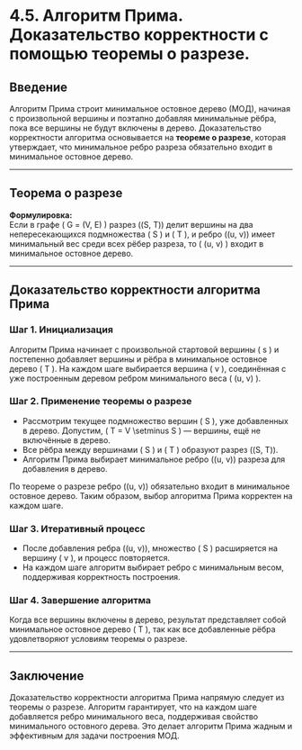 # 4.5. Алгоритм Прима. Доказательство корректности с помощью теоремы о разрезе.

## Введение

Алгоритм Прима строит минимальное остовное дерево (МОД), начиная с произвольной вершины и поэтапно добавляя минимальные рёбра, пока все вершины не будут включены в дерево. Доказательство корректности алгоритма основывается на **теореме о разрезе**, которая утверждает, что минимальное ребро разреза обязательно входит в минимальное остовное дерево.

---

## Теорема о разрезе

**Формулировка:**  
Если в графе \( G = (V, E) \) разрез \((S, T)\) делит вершины на два непересекающихся подмножества \( S \) и \( T \), и ребро \((u, v)\) имеет минимальный вес среди всех рёбер разреза, то \( (u, v) \) входит в минимальное остовное дерево.

---

## Доказательство корректности алгоритма Прима

### Шаг 1. Инициализация
Алгоритм Прима начинает с произвольной стартовой вершины \( s \) и постепенно добавляет вершины и рёбра в минимальное остовное дерево \( T \). На каждом шаге выбирается вершина \( v \), соединённая с уже построенным деревом ребром минимального веса \( (u, v) \).

### Шаг 2. Применение теоремы о разрезе
- Рассмотрим текущее подмножество вершин \( S \), уже добавленных в дерево. Допустим, \( T = V \setminus S \) — вершины, ещё не включённые в дерево.
- Все рёбра между вершинами \( S \) и \( T \) образуют разрез \((S, T)\).
- Алгоритм Прима выбирает минимальное ребро \((u, v)\) разреза для добавления в дерево.

По теореме о разрезе ребро \((u, v)\) обязательно входит в минимальное остовное дерево. Таким образом, выбор алгоритма Прима корректен на каждом шаге.

### Шаг 3. Итеративный процесс
- После добавления ребра \((u, v)\), множество \( S \) расширяется на вершину \( v \), и процесс повторяется.
- На каждом шаге алгоритм выбирает ребро с минимальным весом, поддерживая корректность построения.

### Шаг 4. Завершение алгоритма
Когда все вершины включены в дерево, результат представляет собой минимальное остовное дерево \( T \), так как все добавленные рёбра удовлетворяют условиям теоремы о разрезе.

---

## Заключение

Доказательство корректности алгоритма Прима напрямую следует из теоремы о разрезе. Алгоритм гарантирует, что на каждом шаге добавляется ребро минимального веса, поддерживая свойство минимального остовного дерева. Это делает алгоритм Прима жадным и эффективным для задачи построения МОД.
